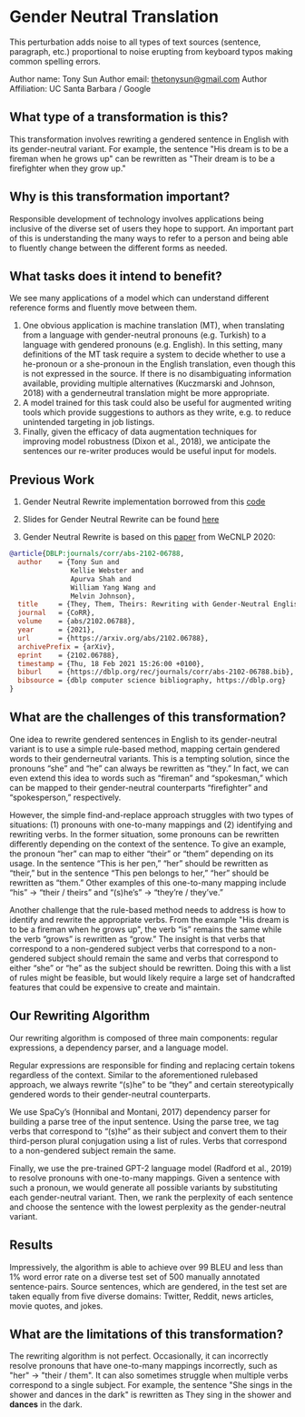# Gender Neutral Translation
This perturbation adds noise to all types of text sources (sentence, paragraph, etc.) proportional to noise erupting 
from keyboard typos making common spelling errors.

Author name: Tony Sun
Author email: thetonysun@gmail.com
Author Affiliation: UC Santa Barbara / Google

## What type of a transformation is this?
This transformation involves rewriting a gendered sentence in English with its gender-neutral variant. For example, the 
sentence "His dream is to be a fireman when he grows up" can be rewritten as "Their dream is to be a firefighter when 
they grow up."

## Why is this transformation important?
Responsible development of technology involves applications being inclusive of the diverse set of users they hope to 
support. An important part of this is understanding the many ways to refer to a person and being able to fluently change 
between the different forms as needed.

## What tasks does it intend to benefit?
We see many applications of a model which can understand different reference forms and fluently move between them. 
<ol>
<li>One obvious application is machine translation (MT), when translating from a language with gender-neutral pronouns (e.g. 
Turkish) to a language with gendered pronouns (e.g. English). In this setting, many definitions of the MT task require a 
system to decide whether to use a he-pronoun or a she-pronoun in the English translation, even though this is not 
expressed in the source. If there is no disambiguating information available, providing multiple alternatives 
(Kuczmarski and Johnson, 2018) with a genderneutral translation might be more appropriate. </li>
<li>A model trained for this task 
could also be useful for augmented writing tools which provide suggestions to authors as they write, e.g. to reduce 
unintended targeting in job listings. </li>
<li>Finally, given the efficacy of data augmentation techniques for improving model 
robustness (Dixon et al., 2018), we anticipate the sentences our re-writer produces would be useful input for models.
</li>
</ol>

## Previous Work
1) Gender Neutral Rewrite implementation borrowed from this [code](xhttps://github.com/googleinterns/tony-sun-intern-project)

2) Slides for Gender Neutral Rewrite can be found [here](https://docs.google.com/presentation/d/12kQn7YT8sxoYSTktcy-NWiVejJbQ0aaigfGMxxXkW_A/edit?usp=sharing)

3) Gender Neutral Rewrite is based on this [paper](https://arxiv.org/abs/2102.06788) from WeCNLP 2020:
```bibtex
@article{DBLP:journals/corr/abs-2102-06788,
  author    = {Tony Sun and
               Kellie Webster and
               Apurva Shah and
               William Yang Wang and
               Melvin Johnson},
  title     = {They, Them, Theirs: Rewriting with Gender-Neutral English},
  journal   = {CoRR},
  volume    = {abs/2102.06788},
  year      = {2021},
  url       = {https://arxiv.org/abs/2102.06788},
  archivePrefix = {arXiv},
  eprint    = {2102.06788},
  timestamp = {Thu, 18 Feb 2021 15:26:00 +0100},
  biburl    = {https://dblp.org/rec/journals/corr/abs-2102-06788.bib},
  bibsource = {dblp computer science bibliography, https://dblp.org}
}
```

## What are the challenges of this transformation?
One idea to rewrite gendered sentences in English to its gender-neutral
variant is to use a simple rule-based method,
mapping certain gendered words to their genderneutral variants. This is a tempting solution, since
the pronouns “she” and “he” can always be rewritten as “they.” In fact, we can even extend this
idea to words such as “fireman” and “spokesman,”
which can be mapped to their gender-neutral counterparts “firefighter” and “spokesperson,” respectively.

However, the simple find-and-replace approach
struggles with two types of situations: (1) pronouns with one-to-many mappings and (2) identifying and rewriting verbs. In the former situation,
some pronouns can be rewritten differently depending on the context of the sentence. To give
an example, the pronoun “her” can map to either “their” or “them” depending on its usage.
In the sentence “This is her pen,” “her” should
be rewritten as “their,” but in the sentence “This
pen belongs to her,” “her” should be rewritten as
“them.” Other examples of this one-to-many mapping include “his” &#8594; “their / theirs” and “(s)he’s”
&#8594; “they’re / they’ve.”

Another challenge that the rule-based method
needs to address is how to identify and rewrite the
appropriate verbs. From the example "His dream is to be a fireman when he grows up", the verb “is” remains the same while the verb
“grows” is rewritten as “grow.” The insight is that
verbs that correspond to a non-gendered subject
verbs that correspond to a non-gendered subject
should remain the same and verbs that correspond
to either “she” or “he” as the subject should be
rewritten. Doing this with a list of rules might be
feasible, but would likely require a large set of
handcrafted features that could be expensive to
create and maintain.

## Our Rewriting Algorithm
Our rewriting algorithm is composed of three
main components: regular expressions, a dependency parser, and a language model.

Regular expressions are responsible for finding and replacing certain tokens regardless of
the context. Similar to the aforementioned rulebased approach, we always rewrite “(s)he” to be
“they” and certain stereotypically gendered words
to their gender-neutral counterparts.

We use SpaCy’s (Honnibal and Montani, 2017)
dependency parser for building a parse tree of the
input sentence. Using the parse tree, we tag verbs
that correspond to “(s)he” as their subject and convert them to their third-person plural conjugation
using a list of rules. Verbs that correspond to a
non-gendered subject remain the same.

Finally, we use the pre-trained GPT-2 language
model (Radford et al., 2019) to resolve pronouns
with one-to-many mappings. Given a sentence
with such a pronoun, we would generate all possible variants by substituting each gender-neutral
variant. Then, we rank the perplexity of each
sentence and choose the sentence with the lowest
perplexity as the gender-neutral variant.

## Results

Impressively, the algorithm is able to achieve over 99 BLEU and less than 1% word
error rate on a diverse test set of 500 manually annotated sentence-pairs. Source sentences, which are gendered, in the test set are
taken equally from five diverse domains: Twitter,
Reddit, news articles, movie quotes, and jokes.

## What are the limitations of this transformation?
The rewriting algorithm is not perfect. Occasionally, it can incorrectly resolve pronouns that have one-to-many mappings 
incorrectly, such as "her" &#8594; "their / them". It can also sometimes struggle when multiple verbs correspond to a 
single subject. For example, the sentence "She sings in the shower and dances in the dark" is rewritten as They sing in the shower and
**dances** in the dark. 